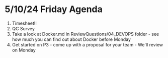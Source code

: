 # 5/10/24 Friday Agenda

1. Timesheet!!
2. QC Survey
3. Take a look at Docker.md in ReviewQuestions/04_DEVOPS folder - see how much you can find out about Docker before Monday
4. Get started on P3 - come up with a proposal for your team - We'll review on Monday